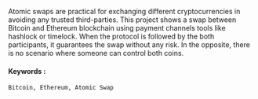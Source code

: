 Atomic swaps are practical for exchanging different cryptocurrencies in avoiding any trusted third-parties. This project shows a swap between Bitcoin and Ethereum blockchain using payment channels tools like hashlock or timelock. When the protocol is followed by the both participants, it guarantees the swap without any risk. In the opposite, there is no scenario where someone can control both coins.

#### Keywords :
`Bitcoin, Ethereum, Atomic Swap`